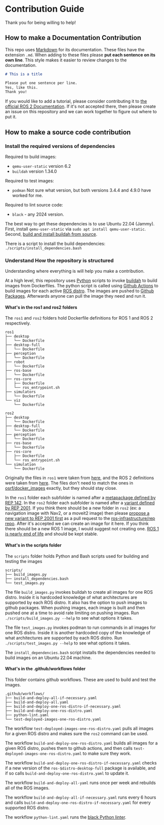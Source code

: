# Contribution Guide

Thank you for being willing to help!

## How to make a Documentation Contribution

This repo uses [Markdown](https://www.markdownguide.org/) for its documentation.
These files have the extension `.md`.
When adding to these files please **put each sentence on its own line**.
This style makes it easier to review changes to the documentation.

```markdown
# This is a title

Please put one sentence per line.
Yes, like this.
Thank you!
```

If you would like to add a tutorial, please consider contributing it to [the official ROS 2 Documentation](https://github.com/ros2/ros2_documentation).
If it's not accepted there, then please create an issue on this repository and we can work together to figure out where to put it.

## How to make a source code contribution

### Install the required versions of dependencies

Required to build images:

* `qemu-user-static` version 6.2
* `buildah` version 1.34.0

Required to test images:

* `podman` Not sure what version, but both versions 3.4.4 and 4.9.0 have worked for me.

Required to lint source code:

* `black` - any 2024 version.

The best way to get these dependencies is to use Ubuntu 22.04 (Jammy).
First, install `qemu-user-static` via `sudo apt install qemu-user-static`.
Second, [build and install buildah from source](https://github.com/containers/buildah/blob/v1.34.0/install.md#building-from-scratch).

There is a script to install the build dependencies: `./scripts/install_dependencies.bash`

### Understand How the repository is structured

Understanding where everything is will help you make a contribution.

At a high level, this repository uses [Python](https://www.python.org/about/gettingstarted/) scripts to invoke [buildah](https://buildah.io/) to build images from Dockerfiles.
The python script is called using [Github Actions](https://github.com/features/actions) to build images for each active [ROS distro](http://docs.ros.org/en/rolling/Releases.html).
The images are pushed to [Github Packages](https://github.com/features/packages).
Afterwards anyone can pull the image they need and run it.

#### What's in the ros1 and ros2 folders

The `ros1` and `ros2` folders hold Dockerfile definitions for ROS 1 and ROS 2 respectively.

```
ros1
├── desktop
│   └── Dockerfile
├── desktop-full
│   └── Dockerfile
├── perception
│   └── Dockerfile
├── robot
│   └── Dockerfile
├── ros-base
│   └── Dockerfile
├── ros-core
│   ├── Dockerfile
│   └── ros_entrypoint.sh
├── simulators
│   └── Dockerfile
└── viz
    └── Dockerfile
```

```
ros2
├── desktop
│   └── Dockerfile
├── desktop-full
│   └── Dockerfile
├── perception
│   └── Dockerfile
├── ros-base
│   └── Dockerfile
├── ros-core
│   ├── Dockerfile
│   └── ros_entrypoint.sh
└── simulation
    └── Dockerfile
```

Originally the files in `ros1` were taken from [here](https://github.com/osrf/docker_images/tree/3d7df313d1b9be171f5aa87b5daa097354f753ea/ros/noetic/ubuntu/focal), and the ROS 2 definitions  were taken from [here](https://github.com/osrf/docker_images/tree/3d7df313d1b9be171f5aa87b5daa097354f753ea/ros/rolling/ubuntu/jammy).
The files don't need to match the ones in [osrf/docker_images](https://github.com/osrf/docker_images) exactly, but they should stay close.

In the `ros1` folder each subfolder is named after a [metapackage defined by REP 142](https://www.ros.org/reps/rep-0142.html).
In the `ros2` folder each subfolder is named after a [variant defined by REP 2001](https://ros.org/reps/rep-2001.html).
If you think there should be a new folder in `ros2` (ex: a navigation image with Nav2, or a moveit2 image) then please [propose a new variant to REP 2001 first](https://github.com/ros-infrastructure/rep/blob/master/rep-2001.rst) as a pull request to the [ros-infrastructure/rep repo](https://github.com/ros-infrastructure/rep).
After it's accepted we can create an image for it here.
If you think there should be a new ROS 1 image, I would suggest not creating one.
[ROS 1 is nearly end of life](https://endoflife.date/ros) and should be kept stable.

#### What's in the scripts folder

The `scripts` folder holds Python and Bash scripts used for building and testing the images

```
scripts/
├── build_images.py
├── install_dependencies.bash
└── test_images.py
```

The file `build_images.py` invokes buildah to create all images for one ROS distro.
Inside it is hardcoded knowledge of what architectures are supported by each ROS distro.
It also has the option to push images to github packages.
When pushing images, each image is built and then pushed one at a time to avoid rate limiting on pushing images.
Run `./scripts/build_images.py --help` to see what options it takes.

The file `test_images.py` invokes podman to run commands in all images for one ROS distro.
Inside it is another hardcoded copy of the knowledge of what architectures are supported by each ROS distro.
Run `./scripts/test_images.py --help` to see what options it takes.

The `install_dependencies.bash` script installs the dependencies needed to build images on an Ubuntu 22.04 machine.

#### What's in the .github/workflows folder

This folder contains github workflows.
These are used to build and test the images.

```
.github/workflows/
├── build-and-deploy-all-if-necessary.yaml
├── build-and-deploy-all.yaml
├── build-and-deploy-one-ros-distro-if-necessary.yaml
├── build-and-deploy-one-ros-distro.yaml
├── python-lint.yaml
└── test-deployed-images-one-ros-distro.yaml
```

The workflow `test-deployed-images-one-ros-distro.yaml` pulls all images for a given ROS distro and makes sure the `ros2` command can be used.

The workflow `build-and-deploy-one-ros-distro.yaml` builds all images for a given ROS distro, pushes them to github actions, and then calls `test-deployed-images-one-ros-distro.yaml` to make sure they work.

The workflow `build-and-deploy-one-ros-distro-if-necessary.yaml` checks if a new version of the `ros-$distro-desktop-full` package is available, and if so calls `build-and-deploy-one-ros-distro.yaml` to update it.

The workflow `build-and-deploy-all-yaml` runs once per week and rebuilds all of the ROS images.

The workflow `build-and-deploy-all-if-necessary.yaml` runs every 6 hours and calls `build-and-deploy-one-ros-distro-if-necessary.yaml` for every supported ROS distro.

The workflow `python-lint.yaml` runs the [black Python linter](https://github.com/psf/black).
